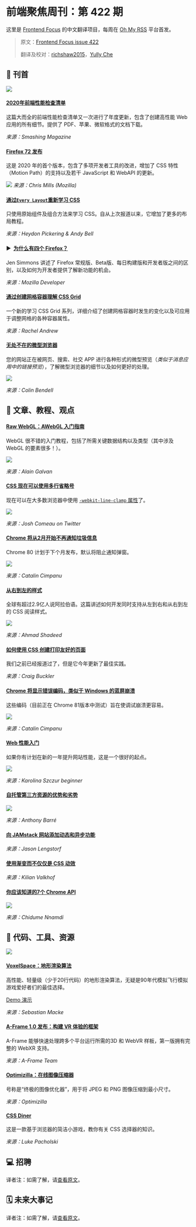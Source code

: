 # 前端聚焦周刊：第 422 期

这里是 [Frontend Focus](https://frontendfoc.us/latest) 的中文翻译项目，每周在 [Oh My RSS](https://ohmyrss.com/?fef) 平台首发。

> 原文：[Frontend Focus issue 422](https://frontendfoc.us/issues/422)
> 
> 翻译及校对：[richshaw2015](https://github.com/richshaw2015)，[Yully Che](https://github.com/chechebecomestrong)

## 🚀 刊首

[![](https://res.cloudinary.com/cpress/image/upload/w_1280,e_sharpen:60/v1578395091/eitmxri1se2horz3dfhg.jpg)](https://frontendfoc.us/link/81911/rss)

#### [2020年前端性能检查清单](https://frontendfoc.us/link/81911/rss "www.smashingmagazine.com")

这篇大而全的前端性能检查清单又一次进行了年度更新，包含了创建高性能 Web 应用的所有细节。提供了 PDF、苹果、微软格式的文档下载。

*来源：Smashing Magazine*

#### [Firefox 72 发布](https://frontendfoc.us/link/81937/rss "hacks.mozilla.org") 

这是 2020 年的首个版本，包含了多项开发者工具的改进，增加了 CSS 特性（Motion Path）的支持以及若干 JavaScript 和 WebAPI 的更新。

![](https://hacks.mozilla.org/files/2020/01/set_watchpoint.png)
*来源：Chris Mills (Mozilla)*

#### [通过`Every Layout`重新学习 CSS](https://frontendfoc.us/link/81934/rss "every-layout.dev")

只使用原始组件及组合方法来学习 CSS。自从上次报道以来，它增加了更多的布局教程。

*来源：Heydon Pickering & Andy Bell*

#### ▶  [为什么有四个 Firefox？](https://frontendfoc.us/link/81915/rss "www.youtube.com")

Jen Simmons 讲述了 Firefox 常规版、Beta版、每日构建版和开发者版之间的区别，以及如何为开发者提供了解新功能的机会。

*来源：Mozilla Developer*

#### [通过创建网格容器理解 CSS Grid](https://frontendfoc.us/link/81916/rss "www.smashingmagazine.com")

一个新的学习 CSS Grid 系列，详细介绍了创建网格容器时发生的变化以及可应用于调整网格的各种容器属性。

*来源：Rachel Andrew*

#### [无处不在的微型浏览器](https://frontendfoc.us/link/81917/rss "24ways.org")

您的网站正在被网页、搜索、社交 APP 进行各种形式的微型预览（_类似于消息应用中的链接预览_），了解微型浏览器的细节以及如何更好的处理。

![](https://colinbendell.cloudinary.com/image/upload/q_auto,f_auto/microbrowser_url_preview_compare.png)

*来源：Colin Bendell*

## 📙 文章、教程、观点

#### [Raw WebGL：AWebGL 入门指南](https://frontendfoc.us/link/81935/rss "alain.xyz")

WebGL 很不错的入门教程，包括了所需关键数据结构以及类型（其中涉及 WebGL 的要素很多！）。

![](https://alain.xyz/blog/raw-webgl/assets/webgl-users.jpg)

*来源：Alain Galvan*

#### [CSS 现在可以使用多行省略号](https://frontendfoc.us/link/81940/rss "twitter.com")

现在可以在大多数浏览器中使用 [`-webkit-line-clamp` 属性](https://frontendfoc.us/link/81941/rss)了。

![](https://pbs.twimg.com/media/ENo005bW4AI-oZX?format=png&name=small)

*来源：Josh Comeau on Twitter*

#### [Chrome 将从2月开始不再通知垃圾信息](https://frontendfoc.us/link/81939/rss "www.zdnet.com")

Chrome 80 计划于下个月发布，默认将阻止通知弹窗。

![](https://zdnet2.cbsistatic.com/hub/i/2020/01/07/0c072f50-9763-4dd3-b9b7-e84f4d46fa88/chrome-notifications.png)

*来源：Catalin Cimpanu*

#### [从右到左的样式](https://frontendfoc.us/link/81920/rss "www.rtlstyling.com")

全球有超过2.9亿人说阿拉伯语。这篇讲述如何开发同时支持从左到右和从右到左的 CSS 阅读样式。

![](https://www.rtlstyling.com/img/rtl-styling-intro@2x.jpg)

*来源：Ahmad Shadeed*

#### [如何使用 CSS 创建打印友好的页面](https://frontendfoc.us/link/81923/rss "www.sitepoint.com")

我们之前已经报道过了，但是它今年更新了最佳实践。

*来源：Craig Buckler*

#### [Chrome 将显示错误编码，类似于 Windows 的蓝屏崩溃](https://frontendfoc.us/link/81924/rss "www.zdnet.com")

这些编码（目前正在 Chrome 81版本中测试）旨在使调试崩溃更容易。

![](https://zdnet1.cbsistatic.com/hub/i/2020/01/03/eaccf80d-216b-4775-a239-ccd69301e2f9/chrome-error-code.png)

*来源：Catalin Cimpanu*

#### [Web 性能入门](https://frontendfoc.us/link/81922/rss "calibreapp.com")

如果你有计划在新的一年提升网站性能，这是一个很好的起点。

![](https://calibreapp.com/_next/static/images/get-started-with-performance-1200-de573ac3f912b35139c5c6e747901aa4.png)

*来源：Karolina Szczur beginner*

#### [自托管第三方资源的优势和劣势](https://frontendfoc.us/link/81925/rss "calendar.perfplanet.com")

![](https://calendar.perfplanet.com/wp-content/uploads/2019/12/anthony/image1.png)

*来源：Anthony Barré*

#### [向 JAMstack 网站添加动态和异步功能](https://frontendfoc.us/link/81926/rss "www.smashingmagazine.com")

*来源：Jason Lengstorf*

#### [使用渐变而不仅仅是 CSS 动效](https://frontendfoc.us/link/81928/rss "kilianvalkhof.com")

*来源：Kilian Valkhof*

#### [你应该知道的7个 Chrome API](https://frontendfoc.us/link/81929/rss "blog.bitsrc.io")

![](https://miro.medium.com/max/2000/0*QEFO5ttutHM30jft.jpg)

*来源：Chidume Nnamdi*

## 🔧 代码、工具、资源

[![](https://res.cloudinary.com/cpress/image/upload/w_1280,e_sharpen:60/v1578409160/kh9fbjgrkh2aeqkeqd9k.jpg)](https://frontendfoc.us/link/81930/rss)

#### [VoxelSpace：地形渲染算法](https://frontendfoc.us/link/81930/rss "github.com")

高性能、轻量级（少于20行代码）的地形渲染算法，无疑是90年代模拟飞行模拟游戏爱好者们的最佳选择。

[Demo 演示](https://frontendfoc.us/link/81931/rss)

*来源：Sebastian Macke*

#### [A-Frame 1.0 发布：构建 VR 体验的框架](https://frontendfoc.us/link/81936/rss "aframe.io")

A-Frame 能够快速处理跨多个平台运行所需的3D 和 WebVR 样板，第一版拥有完整的 WebXR 支持。

*来源：A-Frame Team*

#### [Optimizilla：在线图像压缩器](https://frontendfoc.us/link/81932/rss "imagecompressor.com")

号称是“终极的图像优化器”，用于将 JPEG 和 PNG 图像压缩到最小尺寸。

*来源：Optimizilla*

#### [CSS Diner](https://frontendfoc.us/link/81933/rss "flukeout.github.io")

这是一款基于浏览器的简洁小游戏，教你有关 CSS 选择器的知识。

*来源：Luke Pacholski*

## 💻 招聘

译者注：如需了解，请[查看原文](https://frontendfoc.us/issues/422)。

## 🗓 未来大事记

译者注：如需了解，请[查看原文](https://frontendfoc.us/issues/422)。

